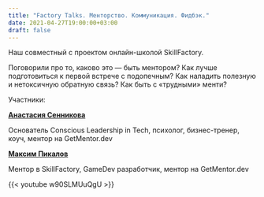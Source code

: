 ```yaml
---
title: "Factory Talks. Менторство. Коммуникация. Фидбэк."
date: 2021-04-27T19:00:00+03:00
draft: false
---
```


Наш совместный с проектом онлайн-школой SkillFactory.

Поговорили про то, каково это — быть ментором? Как лучше подготовиться к первой встрече с подопечным?
Как наладить полезную и нетоксичную обратную связь? Как быть с «трудными» менти?

Участники:

**[Анастасия Сенникова](https://getmentor.dev/anastasiya-sennikova-177)**

Основатель Conscious Leadership in Tech, психолог, бизнес-тренер, коуч, ментор на GetMentor.dev

**[Максим Пикалов](https://getmentor.dev/maksim-pikalov-261)**

Ментор в SkillFactory, GameDev разработчик, ментор на GetMentor.dev

{{< youtube w90SLMUuQgU >}}